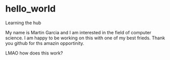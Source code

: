 # hello_world
Learning the hub

My name is Martin Garcia and I am interested in the field of computer science. I am happy to be working on this with one  of my best frieds. Thank you github for ths amazin opportinity. 

LMAO how does this work?
